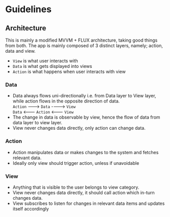 # Guidelines

## Architecture

This is mainly a modified MVVM + FLUX architecture, taking good things from both.
The app is mainly composed of 3 distinct layers, namely; action, data and view.

- `View` is what user interacts with
- `Data` is what gets displayed into views
- `Action` is what happens when user interacts with view

### Data

- Data always flows uni-directionally i.e. from Data layer to View layer, while action flows in the
  opposite direction of data.  
  `Action` ---> `Data` ----> `View`  
  `Data` <--- `Action` <--- `View`
- The change in data is observable by view, hence the flow of data from data layer to view layer.
- View never changes data directly, only action can change data.

### Action

- Action manipulates data or makes changes to the system and fetches relevant data.
- Ideally only view should trigger action, unless if unavoidable

### View

- Anything that is visible to the user belongs to view category.
- View never changes data directly, it should call action which in-turn changes data.
- View subscribes to listen for changes in relevant data items and updates itself accordingly
